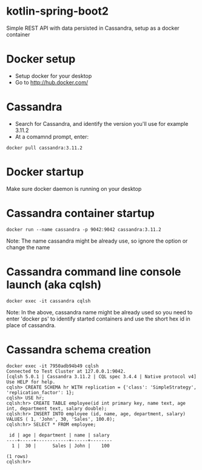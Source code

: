 # kotlin-spring-boot2
Simple REST API with data persisted in Cassandra, setup as a docker container

# Docker setup
- Setup docker for your desktop
- Go to http://hub.docker.com/

# Cassandra
- Search for Cassandra, and identify the version you'll use for example 3.11.2
- At a comamnd prompt, enter:
```
docker pull cassandra:3.11.2
```
# Docker startup
Make sure docker daemon is running on your desktop

# Cassandra container startup
```
docker run --name cassandra -p 9042:9042 cassandra:3.11.2
```
Note: The name cassandra might be already use, so ignore the option or change the name

# Cassandra command line console launch (aka cqlsh)
```
docker exec -it cassandra cqlsh
```
Note: In the above, cassandra name might be already used so you need to enter 'docker ps' to identify started containers and use the short hex id in place of cassandra.

# Cassandra schema creation
```
docker exec -it 7950adb94b49 cqlsh
Connected to Test Cluster at 127.0.0.1:9042.
[cqlsh 5.0.1 | Cassandra 3.11.2 | CQL spec 3.4.4 | Native protocol v4]
Use HELP for help.
cqlsh> CREATE SCHEMA hr WITH replication = {'class': 'SimpleStrategy', 'replication_factor': 1};
cqlsh> USE hr;
cqlsh:hr> CREATE TABLE employee(id int primary key, name text, age int, department text, salary double);
cqlsh:hr> INSERT INTO employee (id, name, age, department, salary) VALUES ( 1, 'John', 30, 'Sales', 100.0);
cqlsh:hr> SELECT * FROM employee;

 id | age | department | name | salary
----+-----+------------+------+--------
  1 |  30 |      Sales | John |    100

(1 rows)
cqlsh:hr>
```
